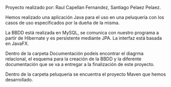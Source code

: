 Proyecto realizado por: 
Raul Capellan Fernandez, 
Santiago Pelaez Pelaez.

Hemos realizado una aplicación Java para el uso en una peluquería con los casos de uso especificados por la dueña de la misma.

La BBDD está realizada en MySQL, se comunica con nuestro programa a partir de Hibernate y es persistente mediante JPA.
La interfaz está basada en JavaFX.

Dentro de la carpeta Documentación podeis encontrar el diagrma relacional, el esquema para la creación de la BBDD y la diferente 
documentación que se va a entregar a la finalización de este proyecto.

Dentro de la carpeta peluqueria se encuentra el proyecto Maven que hemos desarrollado.
